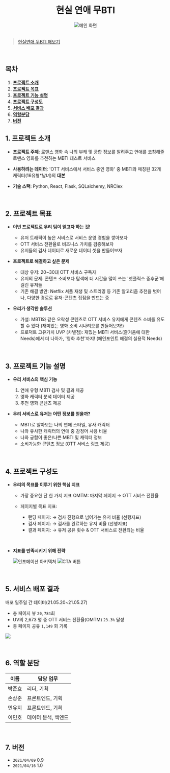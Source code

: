 <div align="center">
  <br />
  <h1>현실 연애 무BTI</h1>
  <img src="https://i.imgur.com/bqK1lEy.png" alt="메인 화면" />
  <br />
</div>

<br/>

> [현실연애 무BTI 해보기](http://asq.kr/z1o2cQC)

<br/>

## 목차
1. [**프로젝트 소개**](#1)
1. [**프로젝트 목표**](#2)
1. [**프로젝트 기능 설명**](#3)
1. [**프로젝트 구성도**](#4)
1. [**서비스 배포 결과**](#5)
1. [**역할분담**](#6)
1. [**버전**](#7)

<div id="1"></div>

## 1. 프로젝트 소개
- **프로젝트 주제**:
   로맨스 영화 속 나의 부캐 및 궁합 정보를 알려주고
   연애를 코칭해줄 로맨스 영화를 추천하는 MBTI 테스트 서비스

- **사용하려는 데이터**: 'OTT 서비스에서 서비스 중인 영화' 중 MBTI와 매칭된 32개 캐릭터(16유형*남녀)의 **대본**

- **기술 스택**: Python, React, Flask, SQLalchemy, NRClex  

<br/>

<div id="2"></div>

## 2. 프로젝트 목표
- **이번 프로젝트로 우리 팀이 얻고자 하는 것!**
    - 유저 트래픽이 높은 서비스로 서비스 운영 경험을 쌓아보자
    - OTT 서비스 전환율로 비즈니스 가치를 검증해보자
    - 유저들의 검사 데이터로 새로운 데이터 셋을 만들어보자  

- **프로젝트로 해결하고 싶은 문제**
    - 대상 유저: 20~30대 OTT 서비스 구독자
    - 유저의 문제: 콘텐츠 소비보다 탐색에 더 시간을 많이 쓰는 '넷플릭스 증후군'에 걸린 유저들
    - 기존 해결 방안: Netflix 셔플 재생 및 스트리밍 등 기존 알고리즘 추천을 벗어나, 다양한 경로로 유저-콘텐츠 접점을 만드는 중  

- **우리가 생각한 솔루션**
    - 가설:
        MBTI와 같은 오락성 콘텐츠로 OTT 서비스 유저에게 콘텐츠 소비를 유도할 수 있다
        (재미있는 영화 소비 시나리오를 만들어보자!)
    - 프로덕트 고유가치 UVP (차별점):
        재밌는 MBTI 서비스(즐거움에 대한 Needs)에서 더 나아가, '영화 추천'까지! (페인포인트 해결의 실용적 Needs)

<br/>

<div id="3"></div>

## 3. 프로젝트 기능 설명

- **우리 서비스의 핵심 기능**
    1. 연애 유형 MBTI 검사 및 결과 제공
    1. 영화 캐릭터 분석 데이터 제공
    1. 추천 영화 콘텐츠 제공  


- **우리 서비스로 유저는 어떤 정보를 얻을까?**
    - MBTI로 알아보는 나의 연애 스타일, 유사 캐릭터
    - 나와 유사한 캐릭터의 연애 중 감정어 사용 비율
    - 나와 궁합이 좋은/나쁜 MBTI 및 캐릭터 정보
    - 소비가능한 콘텐츠 정보 (OTT 서비스 링크 제공)  

<br/>

<div id="4"></div>

## 4. 프로젝트 구성도

- **우리의 목표를 이루기 위한 핵심 지표**
    - 가장 중요한 단 한 가지 지표 OMTM: 마지막 페이지 → OTT 서비스 전환율

    - 페이지별 목표 지표:
        - 랜딩 페이지: → 검사 진행으로 넘어가는 유저 비율 (선행지표)
        - 검사 페이지: → 검사를 완료하는 유저 비율 (선행지표)
        - 결과 페이지: → 유저 공유 횟수 & OTT 서비스로 전환되는 비율  
<br/>

- **지표를 만족시키기 위해 전략**

    ![인포메이션 아키텍쳐](https://i.imgur.com/ll8FaCh.png)
    ![CTA 버튼](https://i.imgur.com/z9DSIhH.png)

<br/>

<div id="5"></div>

## 5. 서비스 배포 결과

배포 일주일 간 데이터(21.05.20~21.05.27)
- 총 페이지 뷰 `20,784`회
- UV의 2,673 명 중 OTT 서비스 전환율(OMTM) `23.3%` 달성
- 총 페이지 공유 `1,149` 회 기록

![](https://i.imgur.com/6uI6TZ0.png)

<br/>

<div id="6"></div>
 
## 6. 역할 분담

| 이름 | 담당 업무 |
| ------ | ------ |
| 박준효 | 리더, 기획 |
| 손상준 | 프론트엔드, 기획 |
| 민유지 | 프론트엔드, 기획 |
| 이민호 | 데이터 분석, 백엔드 |

<br/>

<div id="7"></div>

## 7. 버전

- `2021/04/09` 0.9
- `2021/04/16` 1.0  
